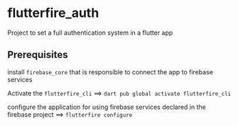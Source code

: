 # **flutterfire_auth**

Project to set a full authentication system in a flutter app

## **Prerequisites**

install `firebase_core` that is responsible to connect the app to firebase services

Activate the `flutterfire_cli` ==> `dart pub global activate flutterfire_cli`

configure the application for using firebase services declared in the firebase project ==> `flutterfire configure`
